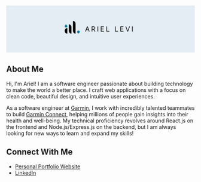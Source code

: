 <a href="https://ariellevi22.github.io" rel="noopener noreferrer">
    <picture>
        <source srcset="/assets/banner-light.png" media="(prefers-color-scheme: light)" />
        <source srcset="/assets/banner-dark.png" media="(prefers-color-scheme: dark)" />
        <img src="/assets/banner-light.png" alt="Ariel Levi"/>
    </picture>
</a>

## About Me

Hi, I'm Ariel! I am a software engineer passionate about building technology to make the world a better place. I craft web applications with a focus on clean code, beautiful design, and intuitive user experiences.

As a software engineer at [Garmin](https://www.garmin.com/company/about-garmin/), I work with incredibly talented teammates to build [Garmin Connect](https://connect.garmin.com/), helping millions of people gain insights into their health and well-being. My technical proficiency revolves around React.js on the frontend and Node.js/Express.js on the backend, but I am always looking for new ways to learn and expand my skills!

## Connect With Me

-   [Personal Portfolio Website](https://ariellevi22.github.io/)
-   [LinkedIn](https://www.linkedin.com/in/ariel-levi/)
